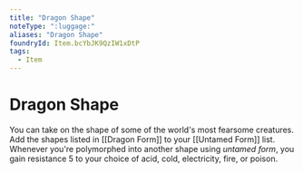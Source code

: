 ```yaml
---
title: "Dragon Shape"
noteType: ":luggage:"
aliases: "Dragon Shape"
foundryId: Item.bcYbJK9QzIW1xDtP
tags:
  - Item
---
```


# Dragon Shape

You can take on the shape of some of the world's most fearsome creatures. Add the shapes listed in [[Dragon Form]] to your [[Untamed Form]] list. Whenever you're polymorphed into another shape using _untamed form_, you gain resistance 5 to your choice of acid, cold, electricity, fire, or poison.
